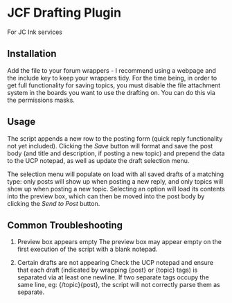 # JCF Drafting Plugin
For JC Ink services

## Installation
Add the file to your forum wrappers - I recommend using a webpage and the include key to keep your wrappers tidy. For the time being, in order to get full functionality for saving topics, you must disable the file attachment system in the boards you want to use the drafting on. You can do this via the permissions masks.

## Usage
The script appends a new row to the posting form (quick reply functionality not yet included). Clicking the _Save_ button will format and save the post body (and title and description, if posting a new topic) and prepend the data to the UCP notepad, as well as update the draft selection menu.

The selection menu will populate on load with all saved drafts of a matching type: only posts will show up when posting a new reply, and only topics will show up when posting a new topic. Selecting an option will load its contents into the preview box, which can then be moved into the post body by clicking the _Send to Post_ button.

## Common Troubleshooting
1. Preview box appears empty
  The preview box may appear empty on the first execution of the script with a blank notepad.
  
2. Certain drafts are not appearing
  Check the UCP notepad and ensure that each draft (indicated by wrapping {post} or {topic} tags) is separated via at least one newline. If two separate tags occupy the same line, eg: {/topic}{post}, the script will not correctly parse them as separate.
